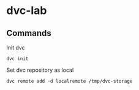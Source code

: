 # dvc-lab

## Commands

Init dvc
```shell
dvc init
```

Set dvc repository as local
```shell
dvc remote add -d localremote /tmp/dvc-storage
```
